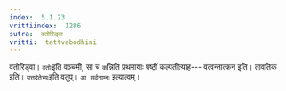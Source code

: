 ```yaml
---
index:  5.1.23
vrittiindex:  1286
sutra:  वतोरिड्वा
vritti:  tattvabodhini 
---
```


वतोरिड्वा। `वतोः`इति वञ्चमी, सा च `क`न्निति प्रथमायाः षष्ठीं कल्पतीत्याह--- वत्वन्तात्कन इति। तावतिक इति। `यत्तदेतेभ्यः`इति वतुप्। `आ सर्वनाम्नः` इत्यात्वम्।

